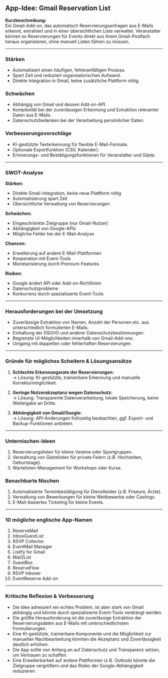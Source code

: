 ## App-Idee: Gmail Reservation List

**Kurzbeschreibung:**  
Ein Gmail-Add-on, das automatisch Reservierungsanfragen aus E-Mails erkennt, extrahiert und in einer übersichtlichen Liste verwaltet. Veranstalter können so Reservierungen für Events direkt aus ihrem Gmail-Postfach heraus organisieren, ohne manuell Listen führen zu müssen.

---

### Stärken
- Automatisiert einen häufigen, fehleranfälligen Prozess.
- Spart Zeit und reduziert organisatorischen Aufwand.
- Direkte Integration in Gmail, keine zusätzliche Plattform nötig.

### Schwächen
- Abhängig von Gmail und dessen Add-on-API.
- Komplexität bei der zuverlässigen Erkennung und Extraktion relevanter Daten aus E-Mails.
- Datenschutzbedenken bei der Verarbeitung persönlicher Daten.

### Verbesserungsvorschläge
- KI-gestützte Texterkennung für flexible E-Mail-Formate.
- Optionale Exportfunktion (CSV, Kalender).
- Erinnerungs- und Bestätigungsfunktionen für Veranstalter und Gäste.

---

### SWOT-Analyse

**Stärken:**  
- Direkte Gmail-Integration, keine neue Plattform nötig  
- Automatisierung spart Zeit  
- Übersichtliche Verwaltung von Reservierungen

**Schwächen:**  
- Eingeschränkte Zielgruppe (nur Gmail-Nutzer)  
- Abhängigkeit von Google-APIs  
- Mögliche Fehler bei der E-Mail-Analyse

**Chancen:**  
- Erweiterung auf andere E-Mail-Plattformen  
- Kooperation mit Event-Tools  
- Monetarisierung durch Premium-Features

**Risiken:**  
- Google ändert API oder Add-on-Richtlinien  
- Datenschutzprobleme  
- Konkurrenz durch spezialisierte Event-Tools

---

### Herausforderungen bei der Umsetzung

- Zuverlässige Extraktion von Namen, Anzahl der Personen etc. aus unterschiedlich formulierten E-Mails.
- Einhaltung der DSGVO und anderer Datenschutzbestimmungen.
- Begrenzte UI-Möglichkeiten innerhalb von Gmail-Add-ons.
- Umgang mit doppelten oder fehlerhaften Reservierungen.

---

### Gründe für mögliches Scheitern & Lösungsansätze

1. **Schlechte Erkennungsrate der Reservierungen:**  
   → Lösung: KI-gestützte, trainierbare Erkennung und manuelle Korrekturmöglichkeit.

2. **Geringe Nutzerakzeptanz wegen Datenschutz:**  
   → Lösung: Transparente Datenverarbeitung, lokale Speicherung, keine Weitergabe an Dritte.

3. **Abhängigkeit von Gmail/Google:**  
   → Lösung: API-Änderungen frühzeitig beobachten, ggf. Export- und Backup-Funktionen anbieten.

---

### Unternischen-Ideen

1. Reservierungslisten für kleine Vereine oder Sportgruppen.
2. Verwaltung von Gästelisten für private Feiern (z.B. Hochzeiten, Geburtstage).
3. Wartelisten-Management für Workshops oder Kurse.

### Benachbarte Nischen

1. Automatisierte Terminbestätigung für Dienstleister (z.B. Friseure, Ärzte).
2. Verwaltung von Bewerbungen für kleine Wettbewerbe oder Castings.
3. E-Mail-basiertes Ticketing für kleine Events.

---

### 10 mögliche englische App-Namen

1. ReserveMail
2. InboxGuestList
3. RSVP Collector
4. EventMail Manager
5. Listify for Gmail
6. Mail2List
7. GuestBox
8. ReserveFlow
9. RSVP Inboxer
10. EventReserve Add-on

---

### Kritische Reflexion & Verbesserung

- Die Idee adressiert ein echtes Problem, ist aber stark von Gmail abhängig und könnte durch spezialisierte Event-Tools verdrängt werden.
- Die größte Herausforderung ist die zuverlässige Extraktion der Reservierungsdaten aus E-Mails mit unterschiedlichsten Formulierungen.
- Eine KI-gestützte, trainierbare Komponente und die Möglichkeit zur manuellen Nachbearbeitung könnten die Akzeptanz und Zuverlässigkeit deutlich erhöhen.
- Die App sollte von Anfang an auf Datenschutz und Transparenz setzen, um Vertrauen zu schaffen.
- Eine Erweiterbarkeit auf andere Plattformen (z.B. Outlook) könnte die Zielgruppe vergrößern und das Risiko der Google-Abhängigkeit reduzieren.
